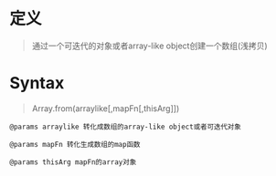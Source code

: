 # 定义

> 通过一个可迭代的对象或者array-like object创建一个数组(浅拷贝)


# Syntax

> Array.from(arraylike[,mapFn[,thisArg]])

```
@params arraylike 转化成数组的array-like object或者可迭代对象

@params mapFn 转化生成数组的map函数

@params thisArg mapFn的array对象
```


